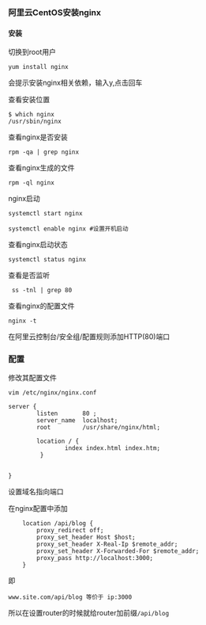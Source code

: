 ### 阿里云CentOS安装nginx

#### 安装
切换到root用户
```
yum install nginx
```
会提示安装nginx相关依赖，输入y,点击回车

查看安装位置
```
$ which nginx
/usr/sbin/nginx
```


查看nginx是否安装
```
rpm -qa | grep nginx
```
查看nginx生成的文件
```
rpm -ql nginx
```


nginx启动
```
systemctl start nginx

systemctl enable nginx #设置开机启动
```

查看nginx启动状态
```
systemctl status nginx
```

查看是否监听
```
 ss -tnl | grep 80 
```
查看nginx的配置文件
```
nginx -t
```



在阿里云控制台/安全组/配置规则添加HTTP(80)端口


### 配置

修改其配置文件
```
vim /etc/nginx/nginx.conf
```

```
server {
        listen       80 ;
        server_name  localhost;
        root         /usr/share/nginx/html;
        
        location / {
                index index.html index.htm;
         }
         
        
}
```


设置域名指向端口

在nginx配置中添加

```
    location /api/blog {
        proxy_redirect off;
        proxy_set_header Host $host;
        proxy_set_header X-Real-Ip $remote_addr;
        proxy_set_header X-Forwarded-For $remote_addr;
        proxy_pass http://localhost:3000;
    }
```
即
```
www.site.com/api/blog 等价于 ip:3000
```

所以在设置router的时候就给router加前缀`/api/blog`
